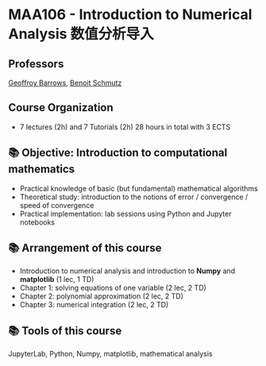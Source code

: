 # MAA106 - Introduction to Numerical Analysis 数值分析导入

## Professors
[Geoffroy Barrows](https://sites.google.com/site/geoffreybarrows/), [Benoit Schmutz](https://sites.google.com/site/benoitschmutz/)

## Course Organization
- 7 lectures (2h) and 7 Tutorials (2h) 28 hours in total with 3 ECTS

## 📚 Objective: Introduction to computational mathematics
* Practical knowledge of basic (but fundamental) mathematical algorithms
* Theoretical study: introduction to the notions of error / convergence / speed of convergence
* Practical implementation: lab sessions using Python and Jupyter notebooks

## 📚 Arrangement of this course

* Introduction to numerical analysis and introduction to **Numpy** and **matplotlib** (1 lec, 1 TD)
* Chapter 1: solving equations of one variable (2 lec, 2 TD)
* Chapter 2: polynomial approximation (2 lec, 2 TD)
* Chapter 3: numerical integration (2 lec, 2 TD)

## 📚 Tools of this course
JupyterLab, Python, Numpy, matplotlib, mathematical analysis

